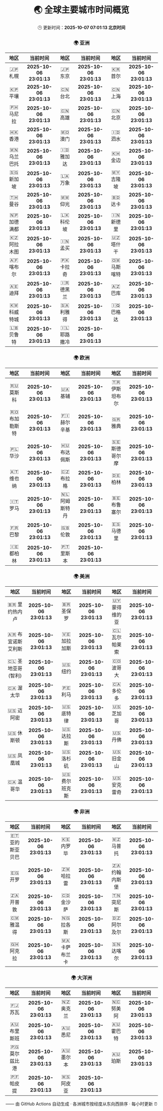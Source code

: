 <!-- GENERATED_BY_GMC_SCRIPT -->
<div align="center">

# 🌏 全球主要城市时间概览

🕒 更新时间：**2025-10-07 07:01:13 北京时间**

### 🌍 亚洲

| 地区 | 当前时间 | 地区 | 当前时间 | 地区 | 当前时间 |
| :--: | :--: | :--: | :--: | :--: | :--: |
| 🇯🇵 札幌 | **2025-10-06 23:01:13** | 🇯🇵 东京 | **2025-10-06 23:01:13** | 🇰🇷 首尔 | **2025-10-06 23:01:13** |
| 🇰🇵 平壤 | **2025-10-06 23:01:13** | 🇨🇳 台北 | **2025-10-06 23:01:13** | 🇨🇳 上海 | **2025-10-06 23:01:13** |
| 🇵🇭 马尼拉 | **2025-10-06 23:01:13** | 🇨🇳 高雄 | **2025-10-06 23:01:13** | 🇨🇳 北京 | **2025-10-06 23:01:13** |
| 🇭🇰 香港 | **2025-10-06 23:01:13** | 🇲🇴 澳门 | **2025-10-06 23:01:13** | 🇮🇩 泗水 | **2025-10-06 23:01:13** |
| 🇲🇳 乌兰巴托 | **2025-10-06 23:01:13** | 🇮🇩 雅加达 | **2025-10-06 23:01:13** | 🇰🇭 金边 | **2025-10-06 23:01:13** |
| 🇸🇬 新加坡 | **2025-10-06 23:01:13** | 🇱🇦 万象 | **2025-10-06 23:01:13** | 🇲🇾 吉隆坡 | **2025-10-06 23:01:13** |
| 🇹🇭 曼谷 | **2025-10-06 23:01:13** | 🇲🇲 仰光 | **2025-10-06 23:01:13** | 🇧🇩 达卡 | **2025-10-06 23:01:13** |
| 🇳🇵 加德满都 | **2025-10-06 23:01:13** | 🇱🇰 科伦坡 | **2025-10-06 23:01:13** | 🇮🇳 新德里 | **2025-10-06 23:01:13** |
| 🇰🇿 阿拉木图 | **2025-10-06 23:01:13** | 🇮🇳 孟买 | **2025-10-06 23:01:13** | 🇺🇿 塔什干 | **2025-10-06 23:01:13** |
| 🇦🇫 喀布尔 | **2025-10-06 23:01:13** | 🇵🇰 卡拉奇 | **2025-10-06 23:01:13** | 🇴🇲 马斯喀特 | **2025-10-06 23:01:13** |
| 🇦🇪 迪拜 | **2025-10-06 23:01:13** | 🇮🇷 德黑兰 | **2025-10-06 23:01:13** | 🇦🇿 巴库 | **2025-10-06 23:01:13** |
| 🇰🇼 科威特城 | **2025-10-06 23:01:13** | 🇸🇦 利雅得 | **2025-10-06 23:01:13** | 🇮🇶 巴格达 | **2025-10-06 23:01:13** |
| 🇱🇧 贝鲁特 | **2025-10-06 23:01:13** | 🇮🇱 耶路撒冷 | **2025-10-06 23:01:13** |   |   |

### 🌍 欧洲

| 地区 | 当前时间 | 地区 | 当前时间 | 地区 | 当前时间 |
| :--: | :--: | :--: | :--: | :--: | :--: |
| 🇷🇺 莫斯科 | **2025-10-06 23:01:13** | 🇺🇦 基辅 | **2025-10-06 23:01:13** | 🇹🇷 伊斯坦布尔 | **2025-10-06 23:01:13** |
| 🇷🇴 布加勒斯特 | **2025-10-06 23:01:13** | 🇫🇮 赫尔辛基 | **2025-10-06 23:01:13** | 🇬🇷 雅典 | **2025-10-06 23:01:13** |
| 🇵🇱 华沙 | **2025-10-06 23:01:13** | 🇭🇺 布达佩斯 | **2025-10-06 23:01:13** | 🇸🇪 斯德哥尔摩 | **2025-10-06 23:01:13** |
| 🇦🇹 维也纳 | **2025-10-06 23:01:13** | 🇨🇿 布拉格 | **2025-10-06 23:01:13** | 🇩🇪 柏林 | **2025-10-06 23:01:13** |
| 🇮🇹 罗马 | **2025-10-06 23:01:13** | 🇳🇱 阿姆斯特丹 | **2025-10-06 23:01:13** | 🇧🇪 布鲁塞尔 | **2025-10-06 23:01:13** |
| 🇫🇷 巴黎 | **2025-10-06 23:01:13** | 🇬🇧 伦敦 | **2025-10-06 23:01:13** | 🇪🇸 马德里 | **2025-10-06 23:01:13** |
| 🇮🇪 都柏林 | **2025-10-06 23:01:13** | 🇵🇹 里斯本 | **2025-10-06 23:01:13** |   |   |

### 🌍 美洲

| 地区 | 当前时间 | 地区 | 当前时间 | 地区 | 当前时间 |
| :--: | :--: | :--: | :--: | :--: | :--: |
| 🇧🇷 里约热内卢 | **2025-10-06 23:01:13** | 🇧🇷 圣保罗 | **2025-10-06 23:01:13** | 🇺🇾 蒙得维的亚 | **2025-10-06 23:01:13** |
| 🇦🇷 布宜诺斯艾利斯 | **2025-10-06 23:01:13** | 🇻🇪 加拉加斯 | **2025-10-06 23:01:13** | 🇨🇱 瓦尔帕莱索 | **2025-10-06 23:01:13** |
| 🇨🇱 圣地亚哥(智利) | **2025-10-06 23:01:13** | 🇺🇸 纽约 | **2025-10-06 23:01:13** | 🇨🇴 波哥大 | **2025-10-06 23:01:13** |
| 🇨🇦 渥太华 | **2025-10-06 23:01:13** | 🇵🇪 利马 | **2025-10-06 23:01:13** | 🇨🇦 多伦多 | **2025-10-06 23:01:13** |
| 🇺🇸 迈阿密 | **2025-10-06 23:01:13** | 🇺🇸 底特律 | **2025-10-06 23:01:13** | 🇺🇸 芝加哥 | **2025-10-06 23:01:13** |
| 🇺🇸 休斯顿 | **2025-10-06 23:01:13** | 🇺🇸 达拉斯 | **2025-10-06 23:01:13** | 🇺🇸 丹佛 | **2025-10-06 23:01:13** |
| 🇺🇸 凤凰城 | **2025-10-06 23:01:13** | 🇺🇸 洛杉矶 | **2025-10-06 23:01:13** | 🇺🇸 旧金山 | **2025-10-06 23:01:13** |
| 🇨🇦 温哥华 | **2025-10-06 23:01:13** | 🇺🇸 费尔班克斯 | **2025-10-06 23:01:13** | 🇺🇸 安克雷奇 | **2025-10-06 23:01:13** |

### 🌍 非洲

| 地区 | 当前时间 | 地区 | 当前时间 | 地区 | 当前时间 |
| :--: | :--: | :--: | :--: | :--: | :--: |
| 🇪🇹 亚的斯亚贝巴 | **2025-10-06 23:01:13** | 🇰🇪 内罗毕 | **2025-10-06 23:01:13** | 🇲🇿 马普托 | **2025-10-06 23:01:13** |
| 🇪🇬 开罗 | **2025-10-06 23:01:13** | 🇿🇼 哈拉雷 | **2025-10-06 23:01:13** | 🇿🇦 约翰内斯堡 | **2025-10-06 23:01:13** |
| 🇿🇦 开普敦 | **2025-10-06 23:01:13** | 🇨🇩 金沙萨 | **2025-10-06 23:01:13** | 🇹🇳 突尼斯 | **2025-10-06 23:01:13** |
| 🇨🇲 雅温得 | **2025-10-06 23:01:13** | 🇳🇬 拉各斯 | **2025-10-06 23:01:13** | 🇩🇿 阿尔及尔 | **2025-10-06 23:01:13** |
| 🇬🇭 阿克拉 | **2025-10-06 23:01:13** | 🇲🇦 卡萨布兰卡 | **2025-10-06 23:01:13** | 🇸🇳 达喀尔 | **2025-10-06 23:01:13** |

### 🌍 大洋洲

| 地区 | 当前时间 | 地区 | 当前时间 | 地区 | 当前时间 |
| :--: | :--: | :--: | :--: | :--: | :--: |
| 🇫🇯 苏瓦 | **2025-10-06 23:01:13** | 🇳🇿 奥克兰 | **2025-10-06 23:01:13** | 🇳🇨 努美阿 | **2025-10-06 23:01:13** |
| 🇦🇺 布里斯班 | **2025-10-06 23:01:13** | 🇦🇺 悉尼 | **2025-10-06 23:01:13** | 🇦🇺 霍巴特 | **2025-10-06 23:01:13** |
| 🇵🇬 莫尔兹比港 | **2025-10-06 23:01:13** | 🇦🇺 墨尔本 | **2025-10-06 23:01:13** | 🇦🇺 珀斯 | **2025-10-06 23:01:13** |
| 🇵🇫 帕皮提 | **2025-10-06 23:01:13** | 🇼🇸 阿皮亚 | **2025-10-06 23:01:13** |   |   |

—— 由 GitHub Actions 自动生成 · 各洲城市按经度从东向西排序 · 每小时更新 ⏰

</div>
